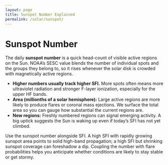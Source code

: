 ```yaml
---
layout: page
title: Sunspot Number Explained
permalink: /solar/sunspot/
---
```


# Sunspot Number

The daily **sunspot number** is a quick head-count of visible active regions on the Sun. NOAA’s SESC value blends the number of individual spots and the groups they belong to, so it rises whenever the solar disk is crowded with magnetically active regions.

- **Higher numbers usually track higher SFI.** More spots often means more ultraviolet radiation and stronger F-layer ionization, especially for the upper HF bands.
- **Area (millionths of a solar hemisphere):** Large active regions are more likely to produce flares or coronal mass ejections. We surface the total area so you can gauge how substantial the current regions are.
- **New regions:** Freshly numbered regions can signal emerging activity. A big uptick suggests the Sun is waking up even if today’s SFI has not yet climbed.

Use the sunspot number alongside SFI. A high SFI with rapidly growing sunspot area points to solid high-band propagation; a high SFI but shrinking sunspot coverage can foreshadow a dip. Coupling the number with flare probabilities helps you anticipate whether conditions are likely to stay stable or get stormy.
